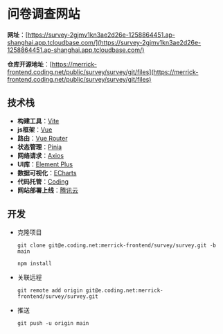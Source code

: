
# 问卷调查网站

**网址**：[https://survey-2gjmv1kn3ae2d26e-1258864451.ap-shanghai.app.tcloudbase.com/](https://survey-2gjmv1kn3ae2d26e-1258864451.ap-shanghai.app.tcloudbase.com/)

**仓库开源地址**：[https://merrick-frontend.coding.net/public/survey/survey/git/files](https://merrick-frontend.coding.net/public/survey/survey/git/files)

## 技术栈

- **构建工具**：[Vite](https://cn.vitejs.dev/)
- **js框架**：[Vue](https://cn.vuejs.org/)
- **路由**：[Vue Router](https://router.vuejs.org/zh/)
- **状态管理**：[Pinia](https://pinia.web3doc.top/)
- **网络请求**：[Axios](https://www.axios-http.cn/)
- **UI库**：[Element Plus](https://element-plus.gitee.io/zh-CN/)
- **数据可视化**：[ECharts](https://echarts.apache.org/zh/index.html)
- **代码托管**：[Coding](https://coding.net/)
- **网站部署上线**：[腾讯云](https://cloud.tencent.com/)

## 开发

- 克隆项目

    `git clone git@e.coding.net:merrick-frontend/survey/survey.git -b main`

    `npm install`

- 关联远程

    `git remote add origin git@e.coding.net:merrick-frontend/survey/survey.git`

- 推送

    `git push -u origin main`
